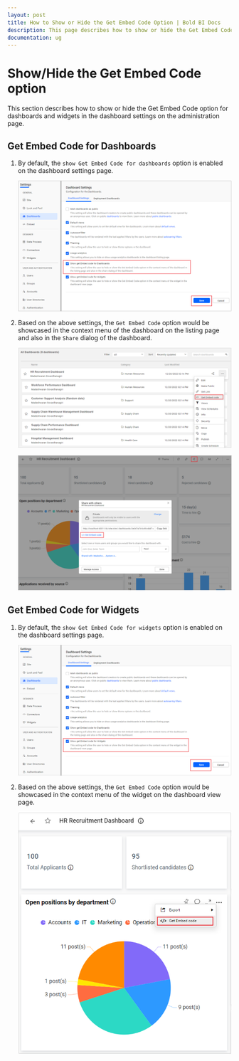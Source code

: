 ```yaml
---
layout: post
title: How to Show or Hide the Get Embed Code Option | Bold BI Docs
description: This page describes how to show or hide the Get Embed Code option across your dashboard listing page and dashboard view page in the Bold BI site.
documentation: ug
---
```


# Show/Hide the Get Embed Code option

This section describes how to show or hide the Get Embed Code option for dashboards and widgets in the dashboard settings on the administration page.

## Get Embed Code for Dashboards

1. By default, the `show Get Embed Code for dashboards` option is enabled on the dashboard settings page.

    ![Embed code option for dashboard](/static/assets/embedded/site-administration/images/enable-embed-option-dashboard.png#width=60%)

2. Based on the above settings, the `Get Embed Code` option would be showcased in the context menu of the dashboard on the listing page and also in the `Share` dialog of the dashboard.

    ![Embed code option for dashboard](/static/assets/embedded/site-administration/images/embed-option-dashboard-listing-page.png#width=60%)

    ![Embed code option for dashboard](/static/assets/embedded/site-administration/images/embed-option-dashboard-view-page.png#width=60%)

## Get Embed Code for Widgets

1. By default, the `show Get Embed Code for widgets` option is enabled on the dashboard settings page.

    ![Embed code option for Widget](/static/assets/embedded/site-administration/images/enable-embed-option-widget.png#width=60%)

2. Based on the above settings, the `Get Embed Code` option would be showcased in the context menu of the widget on the dashboard view page.

    ![Embed code option for Widget](/static/assets/embedded/site-administration/images/embed-option-widget.png#width=60%)